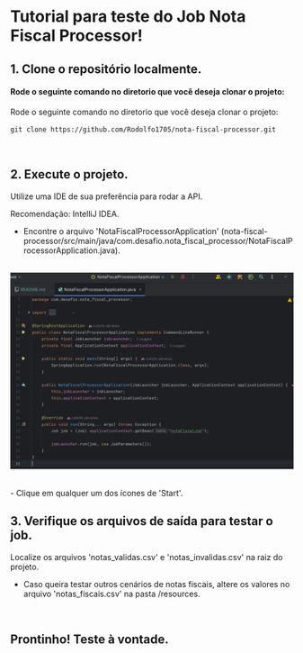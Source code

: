 <h1>Tutorial para teste do Job Nota Fiscal Processor!</h1>

<h2>1. Clone o repositório localmente.</h2>



<h4> Rode o seguinte comando no diretorio que você deseja clonar o projeto: </h4>
<p> Rode o seguinte comando no diretorio que você deseja clonar o projeto: </p>

    git clone https://github.com/Rodolfo1705/nota-fiscal-processor.git

<br>

<h2>2. Execute o projeto.</h2>

<p> Utilize uma IDE de sua preferência para rodar a API.

Recomendação: IntelliJ IDEA.

- Encontre o arquivo 'NotaFiscalProcessorApplication'
  (nota-fiscal-processor/src/main/java/com.desafio.nota_fiscal_processor/NotaFiscalProcessorApplication.java).

<br>

<img src="img/img-1.png" width="650" alt="Rodar Job">
</p>

<br>
- Clique em qualquer um dos ícones de 'Start'.

<br>

<h2>3. Verifique os arquivos de saída para testar o job. </h2>

<p> Localize os arquivos 'notas_validas.csv' e 'notas_invalidas.csv' na raiz do projeto.


* Caso queira testar outros cenários de notas fiscais, altere os valores no arquivo 'notas_fiscais.csv' na pasta /resources.

</p>

<br>

<h2> Prontinho! Teste à vontade. </h2>